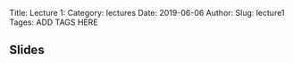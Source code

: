 Title: Lecture 1:
Category: lectures
Date: 2019-06-06
Author: 
Slug: lecture1
Tages: ADD TAGS HERE


## Slides
<!-- - [PDF | Lecture 1: Description]({attach}presentation/Lecture1_Data.pdf) -->